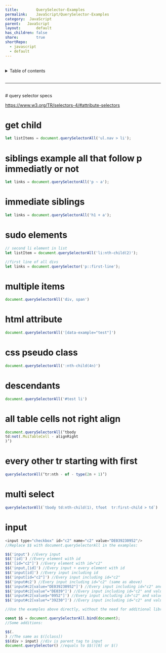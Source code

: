 ```yaml
---
title:        QuerySelector-Examples
permalink:    JavaScript/QuerySelector-Examples
category:  JavaScript
parent:   JavaScript
layout:       default
has_children: false
share:        true
shortRepo:
  - javascript
  - default          
---
```



<br/>          

<details markdown="block">                
<summary>                
Table of contents                
</summary>                
{: .text-delta }                
1. TOC                
{:toc}                
</details>                

<br/>                

***                

<br/>
# query selector specs

https://www.w3.org/TR/selectors-4/#attribute-selectors

# get child

```javascript
let listItems = document.querySelectorAll('ul.nav > li');
```

# siblings example all <a> that follow p immediatly or not

```javascript
let links = document.querySelectorAll('p ~ a');
```

# immediate siblings

```javascript
let links = document.querySelectorAll('h1 + a');
```

# sudo elements

```javascript
// second li element in list
let listItem = document.querySelectorAll('li:nth-child(2)');

//first line of all divs
let links = document.querySelector('p::first-line');    
```

# multiple items

```javascript
document.querySelectorAll('div, span')
```

# html attribute

```javascript
document.querySelectorAll('[data-example="test"]')
```

# css pseudo class

```javascript
document.querySelectorAll(':nth-child(4n)')
```

# descendants

```javascript
document.querySelectorAll('#test li')
```

# all table cells not right align

```javascript
document.querySelectorAll(‘tbody
td:not(.MuiTableCell - alignRight
)’)
```

# every other tr starting with first

```javascript
querySelectorAll(‘tr:nth - of - type(2n + 1)’)
```

# multi select

```javascript
querySelectorAll(`tbody td:nth-child(1), tfoot  tr:first-child > td`)
```

# input

```javascript
<input type="checkbox" id="c2" name="c2" value="DE039230952"/>
//Replace $$ with document.querySelectorAll in the examples:

$$('input') //Every input
$$('[id]') //Every element with id
$$('[id="c2"]') //Every element with id="c2"
$$('input,[id]') //Every input + every element with id
$$('input[id]') //Every input including id
$$('input[id="c2"]') //Every input including id="c2"
$$('input#c2') //Every input including id="c2" (same as above)
$$('input#c2[value="DE039230952"]') //Every input including id="c2" and value="DE039230952"
$$('input#c2[value^="DE039"]') //Every input including id="c2" and value has content starting with DE039
$$('input#c2[value$="0952"]') //Every input including id="c2" and value has content ending with 0952
$$('input#c2[value*="39230"]') //Every input including id="c2" and value has conten

//Use the examples above directly, without the need for additional library, just by adding:

const $$ = document.querySelectorAll.bind(document);
//Some additions:

$$(.
) //The same as $([class])
$$(div > input) //div is parent tag to input
document.querySelector() //equals to $$()[0] or $()
```